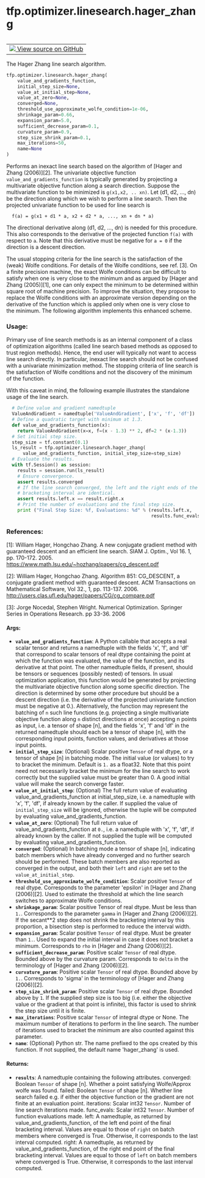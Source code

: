 <div itemscope itemtype="http://developers.google.com/ReferenceObject">
<meta itemprop="name" content="tfp.optimizer.linesearch.hager_zhang" />
<meta itemprop="path" content="Stable" />
</div>

# tfp.optimizer.linesearch.hager_zhang


<table class="tfo-notebook-buttons tfo-api" align="left">

<td>
  <a target="_blank" href="https://github.com/tensorflow/probability/blob/master/tensorflow_probability/python/optimizer/linesearch/hager_zhang.py">
    <img src="https://www.tensorflow.org/images/GitHub-Mark-32px.png" />
    View source on GitHub
  </a>
</td></table>



The Hager Zhang line search algorithm.

``` python
tfp.optimizer.linesearch.hager_zhang(
    value_and_gradients_function,
    initial_step_size=None,
    value_at_initial_step=None,
    value_at_zero=None,
    converged=None,
    threshold_use_approximate_wolfe_condition=1e-06,
    shrinkage_param=0.66,
    expansion_param=5.0,
    sufficient_decrease_param=0.1,
    curvature_param=0.9,
    step_size_shrink_param=0.1,
    max_iterations=50,
    name=None
)
```



<!-- Placeholder for "Used in" -->

Performs an inexact line search based on the algorithm of
[Hager and Zhang (2006)][2].
The univariate objective function `value_and_gradients_function` is typically
generated by projecting a multivariate objective function along a search
direction. Suppose the multivariate function to be minimized is
`g(x1,x2, .. xn)`. Let (d1, d2, ..., dn) be the direction along which we wish
to perform a line search. Then the projected univariate function to be used
for line search is

```None
  f(a) = g(x1 + d1 * a, x2 + d2 * a, ..., xn + dn * a)
```

The directional derivative along (d1, d2, ..., dn) is needed for this
procedure. This also corresponds to the derivative of the projected function
`f(a)` with respect to `a`. Note that this derivative must be negative for
`a = 0` if the direction is a descent direction.

The usual stopping criteria for the line search is the satisfaction of the
(weak) Wolfe conditions. For details of the Wolfe conditions, see
ref. [3]. On a finite precision machine, the exact Wolfe conditions can
be difficult to satisfy when one is very close to the minimum and as argued
by [Hager and Zhang (2005)][1], one can only expect the minimum to be
determined within square root of machine precision. To improve the situation,
they propose to replace the Wolfe conditions with an approximate version
depending on the derivative of the function which is applied only when one
is very close to the minimum. The following algorithm implements this
enhanced scheme.

### Usage:

Primary use of line search methods is as an internal component of a class of
optimization algorithms (called line search based methods as opposed to
trust region methods). Hence, the end user will typically not want to access
line search directly. In particular, inexact line search should not be
confused with a univariate minimization method. The stopping criteria of line
search is the satisfaction of Wolfe conditions and not the discovery of the
minimum of the function.

With this caveat in mind, the following example illustrates the standalone
usage of the line search.

```python
  # Define value and gradient namedtuple
  ValueAndGradient = namedtuple('ValueAndGradient', ['x', 'f', 'df'])
  # Define a quadratic target with minimum at 1.3.
  def value_and_gradients_function(x):
    return ValueAndGradient(x=x, f=(x - 1.3) ** 2, df=2 * (x-1.3))
  # Set initial step size.
  step_size = tf.constant(0.1)
  ls_result = tfp.optimizer.linesearch.hager_zhang(
      value_and_gradients_function, initial_step_size=step_size)
  # Evaluate the results.
  with tf.Session() as session:
    results = session.run(ls_result)
    # Ensure convergence.
    assert results.converged
    # If the line search converged, the left and the right ends of the
    # bracketing interval are identical.
    assert results.left.x == result.right.x
    # Print the number of evaluations and the final step size.
    print ("Final Step Size: %f, Evaluations: %d" % (results.left.x,
                                                     results.func_evals))
```

### References:
[1]: William Hager, Hongchao Zhang. A new conjugate gradient method with
  guaranteed descent and an efficient line search. SIAM J. Optim., Vol 16. 1,
  pp. 170-172. 2005.
  https://www.math.lsu.edu/~hozhang/papers/cg_descent.pdf

[2]: William Hager, Hongchao Zhang. Algorithm 851: CG_DESCENT, a conjugate
  gradient method with guaranteed descent. ACM Transactions on Mathematical
  Software, Vol 32., 1, pp. 113-137. 2006.
  http://users.clas.ufl.edu/hager/papers/CG/cg_compare.pdf

[3]: Jorge Nocedal, Stephen Wright. Numerical Optimization. Springer Series in
  Operations Research. pp 33-36. 2006

#### Args:


* <b>`value_and_gradients_function`</b>: A Python callable that accepts a real scalar
  tensor and returns a namedtuple with the fields 'x', 'f', and 'df' that
  correspond to scalar tensors of real dtype containing the point at which
  the function was evaluated, the value of the function, and its
  derivative at that point. The other namedtuple fields, if present,
  should be tensors or sequences (possibly nested) of tensors.
  In usual optimization application, this function would be generated by
  projecting the multivariate objective function along some specific
  direction. The direction is determined by some other procedure but should
  be a descent direction (i.e. the derivative of the projected univariate
  function must be negative at 0.).
  Alternatively, the function may represent the batching of `n` such line
  functions (e.g. projecting a single multivariate objective function along
  `n` distinct directions at once) accepting n points as input, i.e. a
  tensor of shape [n], and the fields 'x', 'f' and 'df' in the returned
  namedtuple should each be a tensor of shape [n], with the corresponding
  input points, function values, and derivatives at those input points.
* <b>`initial_step_size`</b>: (Optional) Scalar positive `Tensor` of real dtype, or
  a tensor of shape [n] in batching mode. The initial value (or values) to
  try to bracket the minimum. Default is `1.` as a float32.
  Note that this point need not necessarily bracket the minimum for the line
  search to work correctly but the supplied value must be greater than 0.
  A good initial value will make the search converge faster.
* <b>`value_at_initial_step`</b>: (Optional) The full return value of evaluating
  value_and_gradients_function at initial_step_size, i.e. a namedtuple with
  'x', 'f', 'df', if already known by the caller. If supplied the value of
  `initial_step_size` will be ignored, otherwise the tuple will be computed
  by evaluating value_and_gradients_function.
* <b>`value_at_zero`</b>: (Optional) The full return value of
  value_and_gradients_function at `0.`, i.e. a namedtuple with
  'x', 'f', 'df', if already known by the caller. If not supplied the tuple
  will be computed by evaluating value_and_gradients_function.
* <b>`converged`</b>: (Optional) In batching mode a tensor of shape [n], indicating
  batch members which have already converged and no further search should
  be performed. These batch members are also reported as converged in the
  output, and both their `left` and `right` are set to the
  `value_at_initial_step`.
* <b>`threshold_use_approximate_wolfe_condition`</b>: Scalar positive `Tensor`
  of real dtype. Corresponds to the parameter 'epsilon' in
  [Hager and Zhang (2006)][2]. Used to estimate the
  threshold at which the line search switches to approximate Wolfe
  conditions.
* <b>`shrinkage_param`</b>: Scalar positive Tensor of real dtype. Must be less than
  `1.`. Corresponds to the parameter `gamma` in
  [Hager and Zhang (2006)][2].
  If the secant**2 step does not shrink the bracketing interval by this
  proportion, a bisection step is performed to reduce the interval width.
* <b>`expansion_param`</b>: Scalar positive `Tensor` of real dtype. Must be greater
  than `1.`. Used to expand the initial interval in case it does not bracket
  a minimum. Corresponds to `rho` in [Hager and Zhang (2006)][2].
* <b>`sufficient_decrease_param`</b>: Positive scalar `Tensor` of real dtype.
  Bounded above by the curvature param. Corresponds to `delta` in the
  terminology of [Hager and Zhang (2006)][2].
* <b>`curvature_param`</b>: Positive scalar `Tensor` of real dtype. Bounded above
  by `1.`. Corresponds to 'sigma' in the terminology of
  [Hager and Zhang (2006)][2].
* <b>`step_size_shrink_param`</b>: Positive scalar `Tensor` of real dtype. Bounded
  above by `1`. If the supplied step size is too big (i.e. either the
  objective value or the gradient at that point is infinite), this factor
  is used to shrink the step size until it is finite.
* <b>`max_iterations`</b>: Positive scalar `Tensor` of integral dtype or None. The
  maximum number of iterations to perform in the line search. The number of
  iterations used to bracket the minimum are also counted against this
  parameter.
* <b>`name`</b>: (Optional) Python str. The name prefixed to the ops created by this
  function. If not supplied, the default name 'hager_zhang' is used.


#### Returns:


* <b>`results`</b>: A namedtuple containing the following attributes.
  converged: Boolean `Tensor` of shape [n]. Whether a point satisfying
    Wolfe/Approx wolfe was found.
  failed: Boolean `Tensor` of shape [n]. Whether line search failed e.g.
    if either the objective function or the gradient are not finite at
    an evaluation point.
  iterations: Scalar int32 `Tensor`. Number of line search iterations made.
  func_evals: Scalar int32 `Tensor`. Number of function evaluations made.
  left: A namedtuple, as returned by value_and_gradients_function,
    of the left end point of the final bracketing interval. Values are
    equal to those of `right` on batch members where converged is True.
    Otherwise, it corresponds to the last interval computed.
  right: A namedtuple, as returned by value_and_gradients_function,
    of the right end point of the final bracketing interval. Values are
    equal to those of `left` on batch members where converged is True.
    Otherwise, it corresponds to the last interval computed.